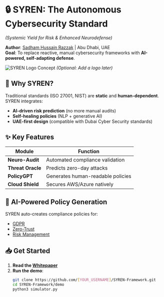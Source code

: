 # 🔒 SYREN: The Autonomous Cybersecurity Standard  
*(Systemic Yield for Risk & Enhanced Neurodefense)*  

**Author**: [Sadham Hussain Razzak](mailto:sadham001@gmail.com) | Abu Dhabi, UAE  
**Goal**: To replace reactive, manual cybersecurity frameworks with **AI-powered, self-adapting defense**.  

![SYREN Logo Concept](https://via.placeholder.com/150x50?text=SYREN+AI+SECURITY) *(Optional: Add a logo later)*  

## 🚀 Why SYREN?  
Traditional standards (ISO 27001, NIST) are **static** and **human-dependent**. SYREN integrates:  
- **AI-driven risk prediction** (no more manual audits)  
- **Self-healing policies** (NLP + generative AI)  
- **UAE-first design** (compatible with Dubai Cyber Security standards)  

## ✨ Key Features  
| Module               | Function                          |  
|----------------------|-----------------------------------|  
| **Neuro-Audit**      | Automated compliance validation   |  
| **Threat Oracle**    | Predicts zero-day attacks         |  
| **PolicyGPT**        | Generates human-readable policies |  
| **Cloud Shield**     | Secures AWS/Azure natively        | 
 
## 🧠 AI-Powered Policy Generation  
SYREN auto-creates compliance policies for:  
- [GDPR](policies/GDPR-AI-Compliance.md)  
- [Zero-Trust](policies/Zero-Trust-AI-Adapter.yml)  
- [Risk Management](policies/AI-Risk-Management-Policy.md)  

## 📥 Get Started  
1. **Read the [Whitepaper](whitepaper/SYREN_Whitepaper_v1.pdf)**  
2. **Run the demo**:  
   ```bash
   git clone https://github.com/[YOUR_USERNAME]/SYREN-Framework.git
   cd SYREN-Framework/demo
   python3 simulator.py
